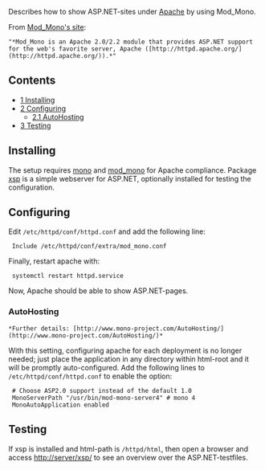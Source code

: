 Describes how to show ASP.NET-sites under [Apache](/index.php/Apache "Apache") by using Mod_Mono.

From [Mod_Mono's site](http://www.mono-project.com/Mod_mono/):

	"*Mod_Mono is an Apache 2.0/2.2 module that provides ASP.NET support for the web's favorite server, Apache ([http://httpd.apache.org/](http://httpd.apache.org/)).*"

## Contents

*   [1 Installing](#Installing)
*   [2 Configuring](#Configuring)
    *   [2.1 AutoHosting](#AutoHosting)
*   [3 Testing](#Testing)

## Installing

The setup requires [mono](https://www.archlinux.org/packages/?name=mono) and [mod_mono](https://aur.archlinux.org/packages/mod_mono/) for Apache compliance. Package [xsp](https://aur.archlinux.org/packages/xsp/) is a simple webserver for ASP.NET, optionally installed for testing the configuration.

## Configuring

Edit `/etc/httpd/conf/httpd.conf` and add the following line:

```
 Include /etc/httpd/conf/extra/mod_mono.conf

```

Finally, restart apache with:

```
 systemctl restart httpd.service

```

Now, Apache should be able to show ASP.NET-pages.

### AutoHosting

	*Further details: [http://www.mono-project.com/AutoHosting/](http://www.mono-project.com/AutoHosting/)*

With this setting, configuring apache for each deployment is no longer needed; just place the application in any directory within html-root and it will be promptly auto-configured. Add the following lines to `/etc/httpd/conf/httpd.conf` to enable the option:

```
 # Choose ASP2.0 support instead of the default 1.0
 MonoServerPath "/usr/bin/mod-mono-server4" # mono 4
 MonoAutoApplication enabled

```

## Testing

If xsp is installed and html-path is `/httpd/html`, then open a browser and access [http://server/xsp/](http://server/xsp/) to see an overview over the ASP.NET-testfiles.